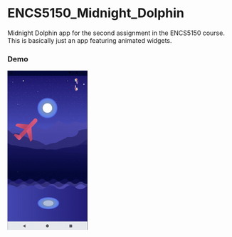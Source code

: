 # ENCS5150_Midnight_Dolphin

Midnight Dolphin app for the second assignment in the ENCS5150 course. This is basically just an app featuring animated widgets.

### Demo

![Watch the demo](./demo.gif)
